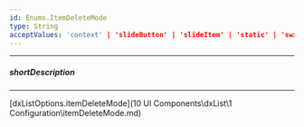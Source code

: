 ```yaml
---
id: Enums.ItemDeleteMode
type: String
acceptValues: 'context' | 'slideButton' | 'slideItem' | 'static' | 'swipe' | 'toggle'
---
```

---
##### shortDescription
<!-- Description goes here -->

---
<!-- Description goes here -->
[dxListOptions.itemDeleteMode](10 UI Components\dxList\1 Configuration\itemDeleteMode.md)